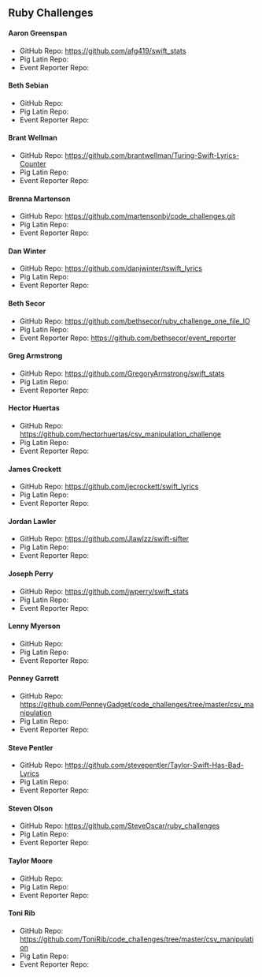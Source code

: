 ## Ruby Challenges


#### Aaron Greenspan

* GitHub Repo: https://github.com/afg419/swift_stats
* Pig Latin Repo:
* Event Reporter Repo:

#### Beth Sebian

* GitHub Repo:
* Pig Latin Repo:
* Event Reporter Repo:

#### Brant Wellman

* GitHub Repo: https://github.com/brantwellman/Turing-Swift-Lyrics-Counter
* Pig Latin Repo:
* Event Reporter Repo:

#### Brenna Martenson

* GitHub Repo: https://github.com/martensonbj/code_challenges.git
* Pig Latin Repo:
* Event Reporter Repo:

#### Dan Winter

* GitHub Repo: https://github.com/danjwinter/tswift_lyrics
* Pig Latin Repo:
* Event Reporter Repo:

#### Beth Secor

* GitHub Repo: https://github.com/bethsecor/ruby_challenge_one_file_IO
* Pig Latin Repo:
* Event Reporter Repo: https://github.com/bethsecor/event_reporter

#### Greg Armstrong

* GitHub Repo: https://github.com/GregoryArmstrong/swift_stats
* Pig Latin Repo:
* Event Reporter Repo:

#### Hector Huertas

* GitHub Repo: https://github.com/hectorhuertas/csv_manipulation_challenge
* Pig Latin Repo:
* Event Reporter Repo:

#### James Crockett

* GitHub Repo: https://github.com/jecrockett/swift_lyrics
* Pig Latin Repo:
* Event Reporter Repo:

#### Jordan Lawler

* GitHub Repo: https://github.com/Jlawlzz/swift-sifter
* Pig Latin Repo:
* Event Reporter Repo:

#### Joseph Perry

* GitHub Repo: https://github.com/jwperry/swift_stats
* Pig Latin Repo:
* Event Reporter Repo:

#### Lenny Myerson

* GitHub Repo:
* Pig Latin Repo:
* Event Reporter Repo:

#### Penney Garrett

* GitHub Repo: https://github.com/PenneyGadget/code_challenges/tree/master/csv_manipulation
* Pig Latin Repo:
* Event Reporter Repo:

#### Steve Pentler

* GitHub Repo: https://github.com/stevepentler/Taylor-Swift-Has-Bad-Lyrics
* Pig Latin Repo:
* Event Reporter Repo:

#### Steven Olson

* GitHub Repo: https://github.com/SteveOscar/ruby_challenges
* Pig Latin Repo:
* Event Reporter Repo:

#### Taylor Moore

* GitHub Repo:
* Pig Latin Repo:
* Event Reporter Repo:

#### Toni Rib

* GitHub Repo: https://github.com/ToniRib/code_challenges/tree/master/csv_manipulation
* Pig Latin Repo:
* Event Reporter Repo:
